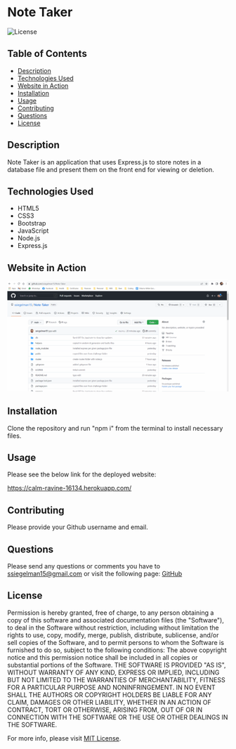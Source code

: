 # Note Taker

![License](https://img.shields.io/badge/License-MIT-yellow.svg)

  ## Table of Contents
- [Description](#description)
- [Technologies Used](#technologies)
- [Website in Action](#usage)
- [Installation](#installation)
- [Usage](#usage)
- [Contributing](#contributing)
- [Questions](#questions)
- [License](#license)

## Description

Note Taker is an application that uses Express.js to store notes in a database file and present them on the front end for viewing or deletion.

## Technologies Used

- HTML5
- CSS3
- Bootstrap
- JavaScript
- Node.js
- Express.js

## Website in Action

![Walkthrough](./assets/Video_Walkthrough.gif)

## Installation

Clone the repository and run "npm i" from the terminal to install necessary files.

## Usage

Please see the below link for the deployed website:

https://calm-ravine-16134.herokuapp.com/

## Contributing

Please provide your Github username and email.

## Questions

Please send any questions or comments you have to ssiegelman15@gmail.com or visit the following page: [GitHub](https://github.com/ssiegelman15)

## License

Permission is hereby granted, free of charge, to any person obtaining a copy of this software and associated documentation files (the "Software"), to deal in the Software without restriction, including without limitation the rights to use, copy, modify, merge, publish, distribute, sublicense, and/or sell copies of the Software, and to permit persons to whom the Software is furnished to do so, subject to the following conditions: 
The above copyright notice and this permission notice shall be included in all copies or substantial portions of the Software. 
THE SOFTWARE IS PROVIDED "AS IS", WITHOUT WARRANTY OF ANY KIND, EXPRESS OR IMPLIED, INCLUDING BUT NOT LIMITED TO THE WARRANTIES OF MERCHANTABILITY, FITNESS FOR A PARTICULAR PURPOSE AND NONINFRINGEMENT. 
IN NO EVENT SHALL THE AUTHORS OR COPYRIGHT HOLDERS BE LIABLE FOR ANY CLAIM, DAMAGES OR OTHER LIABILITY, WHETHER IN AN ACTION OF CONTRACT, TORT OR OTHERWISE, ARISING FROM, OUT OF OR IN CONNECTION WITH THE SOFTWARE OR THE USE OR OTHER DEALINGS IN THE SOFTWARE. 


For more info, please visit [MIT License](https://choosealicense.com/licenses/mit/).

